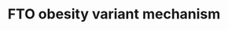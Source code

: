 ---
annotations:
- id: PW:0000013
  parent: disease pathway
  type: Pathway Ontology
  value: disease pathway
- id: DOID:9970
  parent: disease of metabolism
  type: Disease Ontology
  value: obesity
- id: PW:0000540
  parent: disease pathway
  type: Pathway Ontology
  value: obesity pathway
authors:
- AlexanderPico
- Egonw
- Mkutmon
- AMTan
- Eweitz
citedin:
- link: PMC7925531
  title: Identification of candidate genes and pathways in retinopathy of prematurity
    by whole exome sequencing of preterm infants enriched in phenotypic extremes (2021)
communities:
- Diseases
description: 'Mechanism underlying the association of FTO locus variants and obesity.
  The wild type T allele at rs1421085 in the FTO locus comprises a protein-DNA binding
  motif for ARID5B that represses the transcription of IRX3 and IRX5, which in turn
  de-represses a set of thermogenic genes, leading to mitochondrial thermogenesis
  and a browning adipocyte program. The C risk allele, on the other hand, disrupts
  the binding motif for ARID5B and activates a mesenchymal superenhancer and its targets,
  IRX3 and IRX5, which represses thermogenesis and leads to a shift to lipid storage,
  white adipocytes and, thus, increased risk of obesity.    In addition to the primary
  literature references associated with the pathway, also refer to this blog article
  providing additional perspective and drug discovery potential by Roger Plenge, "Article
  of the week: ARID5B-FTO-IRX3/IRX5 regulatory axis for drug discovery in obesity
  (NEJM)." August 21, 2015. http://www.plengegen.com/blog/arid5b-fto-irx3irx5-regulatory-axis-drug-discovery-obesity-nejm/'
last-edited: 2023-01-18
ndex: bcb67100-8b66-11eb-9e72-0ac135e8bacf
organisms:
- Homo sapiens
redirect_from:
- /index.php/Pathway:WP3407
- /instance/WP3407
- /instance/WP3407_r124812
revision: r124812
schema-jsonld:
- '@context': https://schema.org/
  '@id': https://wikipathways.github.io/pathways/WP3407.html
  '@type': Dataset
  creator:
    '@type': Organization
    name: WikiPathways
  description: 'Mechanism underlying the association of FTO locus variants and obesity.
    The wild type T allele at rs1421085 in the FTO locus comprises a protein-DNA binding
    motif for ARID5B that represses the transcription of IRX3 and IRX5, which in turn
    de-represses a set of thermogenic genes, leading to mitochondrial thermogenesis
    and a browning adipocyte program. The C risk allele, on the other hand, disrupts
    the binding motif for ARID5B and activates a mesenchymal superenhancer and its
    targets, IRX3 and IRX5, which represses thermogenesis and leads to a shift to
    lipid storage, white adipocytes and, thus, increased risk of obesity.    In addition
    to the primary literature references associated with the pathway, also refer to
    this blog article providing additional perspective and drug discovery potential
    by Roger Plenge, "Article of the week: ARID5B-FTO-IRX3/IRX5 regulatory axis for
    drug discovery in obesity (NEJM)." August 21, 2015. http://www.plengegen.com/blog/arid5b-fto-irx3irx5-regulatory-axis-drug-discovery-obesity-nejm/'
  keywords:
  - ARID5B
  - FTO
  - IRX3
  - IRX5
  - PPARGC1A
  - PRDM16
  - TBX1
  - UCP1
  license: CC0
  name: FTO obesity variant mechanism
seo: CreativeWork
title: FTO obesity variant mechanism
wpid: WP3407
---